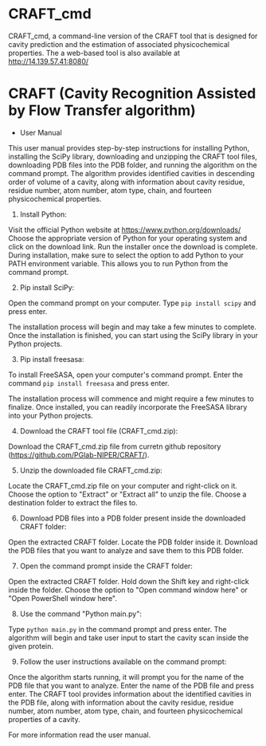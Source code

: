 # CRAFT_cmd
CRAFT_cmd, a command-line version of the CRAFT tool that is designed for cavity prediction and the estimation of associated physicochemical properties. The a web-based tool is also available at http://14.139.57.41:8080/

# CRAFT (Cavity Recognition Assisted by Flow Transfer algorithm)

* User Manual

This user manual provides step-by-step instructions for installing Python, installing the SciPy library, downloading and unzipping the CRAFT tool files, downloading PDB files into the PDB folder, and running the algorithm on the command prompt. The algorithm provides identified cavities in descending order of volume of a cavity, along with information about cavity residue, residue number, atom number, atom type, chain, and fourteen physicochemical properties.

1. Install Python:

Visit the official Python website at https://www.python.org/downloads/
Choose the appropriate version of Python for your operating system and click on the download link.
Run the installer once the download is complete.
During installation, make sure to select the option to add Python to your PATH environment variable. This allows you to run Python from the command prompt.

2. Pip install SciPy:

Open the command prompt on your computer.
Type ```pip install scipy``` and press enter.

The installation process will begin and may take a few minutes to complete.
Once the installation is finished, you can start using the SciPy library in your Python projects.

3. Pip install freesasa:

To install FreeSASA, open your computer's command prompt.
Enter the command ```pip install freesasa``` and press enter.
 
The installation process will commence and might require a few minutes to finalize. Once installed, you can readily incorporate the FreeSASA library into your Python projects.

4. Download the CRAFT tool file (CRAFT_cmd.zip):
   
Download the CRAFT_cmd.zip file from curretn github repository (https://github.com/PGlab-NIPER/CRAFT/).

5. Unzip the downloaded file CRAFT_cmd.zip:

Locate the CRAFT_cmd.zip file on your computer and right-click on it.
Choose the option to "Extract" or "Extract all" to unzip the file.
Choose a destination folder to extract the files to.

6. Download PDB files into a PDB folder present inside the downloaded CRAFT folder:

Open the extracted CRAFT folder.
Locate the PDB folder inside it.
Download the PDB files that you want to analyze and save them to this PDB folder.

7. Open the command prompt inside the CRAFT folder:
   
Open the extracted CRAFT folder.
Hold down the Shift key and right-click inside the folder.
Choose the option to "Open command window here" or "Open PowerShell window here".

8. Use the command "Python main.py":

Type ```python main.py``` in the command prompt and press enter.
The algorithm will begin and take user input to start the cavity scan inside the given protein.

9. Follow the user instructions available on the command prompt:

Once the algorithm starts running, it will prompt you for the name of the PDB file that you want to analyze.
Enter the name of the PDB file and press enter.
The CRAFT tool provides information about the identified cavities in the PDB file, along with information about the cavity residue, residue number, atom number, atom type, chain, and fourteen physicochemical properties of a cavity.

For more information read the user manual.
